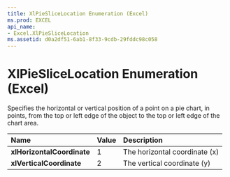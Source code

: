 ```yaml
---
title: XlPieSliceLocation Enumeration (Excel)
ms.prod: EXCEL
api_name:
- Excel.XlPieSliceLocation
ms.assetid: d0a2df51-6ab1-8f33-9cdb-29fddc98c058
---
```



# XlPieSliceLocation Enumeration (Excel)

Specifies the horizontal or vertical position of a point on a pie chart, in points, from the top or left edge of the object to the top or left edge of the chart area.



|**Name**|**Value**|**Description**|
|:-----|:-----|:-----|
| **xlHorizontalCoordinate**|1|The horizontal coordinate (x)|
| **xlVerticalCoordinate**|2|The vertical coordinate (y)|

